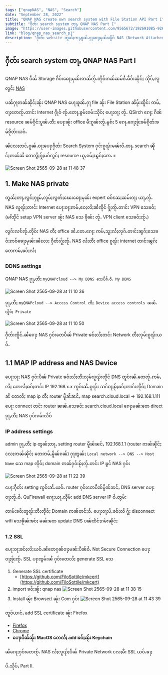 ```yaml
---
tags: ["qnapNAS", "NAS", "Search"]
date: "September 28, 2022"
title: "QNAP NAS create own search system with File Station API Part I"
subtitle: "ႁဵတ်း search system တႃႇ QNAP NAS Part I"
image: "https://user-images.githubusercontent.com/9565672/192691085-9264b646-5558-43f5-a981-0410a7d181ea.png"
link: "blog/qnap_nas_search_p1"
description: "ႁဵတ်း website တွၼ်ႈတႃႇၶူၼ်ႉႁႃၶေႃႈမုၼ်းၼိူဝ် NAS (Network Attached Storage) လူၺ်ႈ NextJS, Docker, Nginx"
---
```


## ႁဵတ်း search system တႃႇ QNAP NAS Part I

QNAP NAS ပဵၼ် Storage ၵဵပ်းၶေႃႈမုၼ်းဢၼ်ၸႂ်ႉတိုဝ်းၵၼ်ၼမ်ဝႆႉမဵဝ်းၼိုင်ႈ သိုပ်ႇလူလွင်ႈ [NAS](https://www.seagate.com/sg/en/tech-insights/what-is-nas-master-ti/)

ပၼ်ႁႃဢၼ်ၼိုင်ႈၼႂ်း QNAP NAS ပေႃးၶူၼ်ႉႁႃ file ၼႂ်း File Station ၼႆမႂ်းထိူင်း ဢမ်ႇဝႃႈတေၸႂ်ႉတၢင်း Internet ႁိုဝ် ၸႂ်ႉတေႃႇၶွမ်ႊၵမ်းသိုဝ်ႈ ပေႃးဝႃႈ ၸႂ်ႉ QSirch ၵေႃႈ ၵိၼ် resource ၼမ်ႁႅင်းပူၼ်ႉတီႈ
ပေႃးၼႂ်း office မီးၵူၼ်းၸႂ်ႉမွၵ်ႈ 5 ၵေႃႉၵေႃႈၶႂ်ႈၶမ်ၵိုတ်းၶမ်ၵိုတ်းယဝ်ႉ

ၼႆလႄႈၸင်ႇဝူၼ်ႉဝႃႈပေႃးႁဵတ်း Search System ႁင်းၵူၺ်းမၼ်းဝႆႉတႃႇ search ၼိုင်ႈဢၼ်ၼႆ တေၸွႆႈႁႂ်ႈမဝ်လွင်ႈ resource ယူႇၵမ်ႈၽွင်ႈဢေႉ ။

![Screen Shot 2565-09-28 at 11 48 37](https://user-images.githubusercontent.com/9565672/192691085-9264b646-5558-43f5-a981-0410a7d181ea.png)

## 1. Make NAS private

တွၼ်ႈတႃႇလွင်ႈႁူမ်ႇလူမ်ႈလွတ်ႈၽေးၶေႃႈမုၼ်း expert ၶဝ်ၼႄႈၼမ်းဝႃႈ ယႃႇၸႂ်ႉ NAS လူၺ်ႈတၢင်း Internet ပေႃးဝႃႈဢမ်ႇဝေႈလႆႈၼႆၸိုင် ႁႂ်ႈၸႂ်ႉတၢင်း VPN သေၶဝ်ႈ (မၢႆထိုင် setup VPN server ၼႂ်း NAS သေ ၶိုၼ်း ၸႂ်ႉ VPN client သေၶဝ်ႈၸႂ်ႉ)

လွၵ်းလၢႆးၸႂ်ႉတိုဝ်း NAS တီႈ office ၼႆႉတႄႉၵေႃႈ ဢမ်ႇသူႈလႆႈလုၵ်ႉတၢင်းၼွၵ်ႈသေၶဝ်ႈဢဝ်ၶေႃႈမုၼ်းၼႆလႄႈ ႁဵတ်းႁႂ်ႈၸႂ်ႉ NAS လႆႈတီႈ office ၵူၺ်း internet တၢင်းၼွၵ်ႈတေဢမ်ႇၶဝ်ႈလႆႈ

### DDNS settings

QNAP NAS
ၵႂႃႇတီႈ ``myQNAPcloud --> My DDNS သေပိၵ်ႉဝႆႉ My DDNS``

![Screen Shot 2565-09-28 at 11 10 36](https://user-images.githubusercontent.com/9565672/192690809-fa955fa7-8e76-4a34-9f80-27d709d6a543.png)

ၵႂႃႇတီႈ ``myQNAPcloud --> Access Control တီႈ Device access controls ၼၼ်ႉလိူၵ်ႈ Private``

![Screen Shot 2565-09-28 at 11 10 50](https://user-images.githubusercontent.com/9565672/192690874-4fcb302a-703b-4559-8589-a01ed2a2eba4.png)

ႁဵတ်းၸိူင်ႉၼႆၵေႃႈ NAS ႁဝ်းတေပဵၼ် Private ၶဝ်ႈလႆႈတင်း Network တီႈလုမ်းၵူၺ်းယဝ်ႉ

## 1.1 MAP IP address and NAS Device

ပေႃးဝႃႈ NAS ႁဝ်းပဵၼ် Private ၶဝ်ႈလႆႈတီႈလုမ်းၵူၺ်းၸိုင် DNS ၸူဝ်းၼႆႉတေၸႂ်ႉဢမ်ႇလႆႈ တေလႆႈၶဝ်ႈတင်း IP 192.168.x.x ၸူဝ်းၼႆႉၵူၺ်း
သင်ဝႃႈၶႂ်ႈၶဝ်ႈတၢင်းၸိုဝ်ႈ Domain ၼႆ တေလႆႈ map ip တီႈ router မိူၼ်ၼင်ႇ map search.cloud.local -> 192.168.1.111 ပေႃး connect တင်း router ၼၼ်ႉသေၶဝ်ႈ search.cloud.local ၵေႃႈမၼ်းတေ direct ၵႂႃႇတီႈ NAS ႁဝ်းၵမ်းလဵဝ်

### IP address settings

admin ၵႂႃႇတီႈ ip တွၼ်ႈတႃႇ setting router မိူၼ်ၼင်ႇ 192.168.1.1 (router ဢၼ်ၼိုင်ႈလႄႈဢၼ်ၼိုင်ႈ တေဢမ်ႇမိူၼ်ၵၼ်)
ႁႃတွၼ်ႈ ``Local network --> DNS --> Host Name`` သေ map ၸိုဝ်ႈ domain ဢၼ်ႁဝ်းၶႂ်ႈၸႂ်ႉတင်း IP ၶွင် NAS ႁဝ်း

![Screen Shot 2565-09-28 at 11 22 39](https://user-images.githubusercontent.com/9565672/192690949-07196faa-aa43-494e-adcd-bfc4acdbe78a.png)

ပေႃးႁဵတ်း setting ၸူဝ်းၼႆႉယဝ်ႉ router ႁဝ်းတေပဵၼ်မိူၼ်ၼင်ႇ DNS server ပေႃးဝႃႈၸႂ်ႉဝႆႉ QuFirewall ၵေႃႈယႃႇလိုမ်း add DNS server IP ဝႆႉၸွမ်း

ၸၢမ်းၶဝ်ႈတူၺ်းတီႈၸိုဝ်ႈ Domain ဢၼ်တင်ႈဝႆႉ ပေႃးဝႃႈပႆႇၶဝ်ႈလႆ ႁႂ်ႈ disconnect wifi သေၶိုၼ်းၶဝ်ႈ မၼ်းတေ update DNS ပၼ်ထႅင်ႈၵမ်းၼိုင်ႈ

### 1.2 SSL

ပေႃးဝႃႈၶဝ်ႈလႆႈယဝ်ႉၼႆတေႁၼ်ဝႃႈမၼ်းပဵၼ်ဝႆႉ Not Secure Connection ပေႃးဝႃႈၶႂ်ႈၸႂ်ႉ SSL ပႃးၸွမ်းၼႆ ႁဝ်းတေလႆႈ generate SSL သေ

1. Generate SSL certificate
    - [https://github.com/FiloSottile/mkcert](https://github.com/FiloSottile/mkcert)
2. import ၶဝ်ႈၼႂ်း qnap nas
![Screen Shot 2565-09-28 at 11 38 15](https://user-images.githubusercontent.com/9565672/192690989-9656366e-063c-462f-8842-f1d9bcac9efb.png)
3. Install ၼႂ်း Browser/ ၼႂ်း Com ႁဝ်း
![Screen Shot 2565-09-28 at 11 43 39](https://user-images.githubusercontent.com/9565672/192691033-ae3cc3e3-725d-4494-b040-0347a92a476e.png)

တူဝ်ယၢင်ႇ add SSL certificate ၼႂ်း Firefox

- [Firefox](https://docs.titanhq.com/en/3834-importing-ssl-certificate-in-mozilla-firefox.html)
- [Chrome](https://support.securly.com/hc/en-us/articles/206081828-How-do-I-manually-install-the-Securly-SSL-certificate-in-Chrome-)
- **ပေႃးပဵၼ်ၼႂ်း MacOS တေလႆႈ add ၶဝ်ႈၼႂ်း Keychain**

ၼႆၵေႃႈႁဝ်းတေၸႂ်ႉ NAS လႆႈလူၺ်ႈပဵၼ် Private Network လႄႈမီး SSL ယဝ်ႉၶႃႈ

ပႆႉသိုပ်ႇ Part II.
